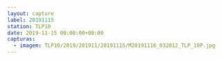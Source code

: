 ```yaml
---
layout: capture
label: 20191115
station: TLP10
date: 2019-11-15 00:00:00+00:00
capturas:
  - imagem: TLP10/2019/201911/20191115/M20191116_032012_TLP_10P.jpg
---
```


